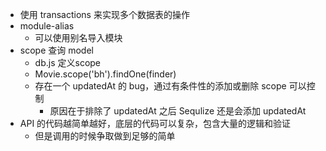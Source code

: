 - 使用 transactions 来实现多个数据表的操作
- module-alias
  - 可以使用别名导入模块
- scope 查询 model
  - db.js 定义scope
  - Movie.scope('bh').findOne(finder)
  - 存在一个 updatedAt 的 bug，通过有条件性的添加或删除 scope 可以控制
    - 原因在于排除了 updatedAt 之后 Sequlize 还是会添加 updatedAt
- API 的代码越简单越好，底层的代码可以复杂，包含大量的逻辑和验证
  - 但是调用的时候争取做到足够的简单

<!-- https://coding.imooc.com/lesson/342.html#mid=25567 -->
